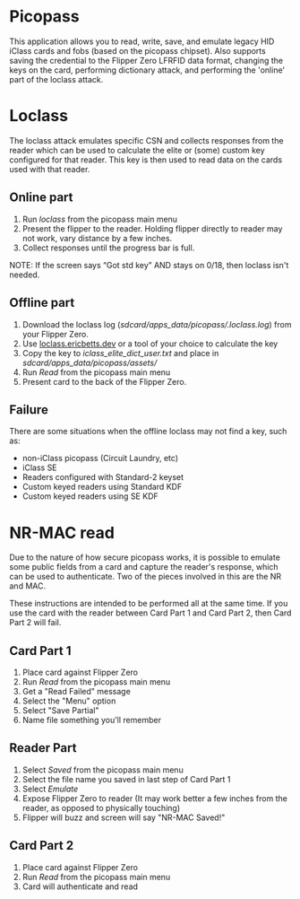 # Picopass


This application allows you to read, write, save, and emulate legacy HID iClass cards and fobs (based on the picopass chipset).  Also supports saving the credential to the Flipper Zero LFRFID data format, changing the keys on the card, performing dictionary attack, and performing the 'online' part of the loclass attack.

# Loclass

The loclass attack emulates specific CSN and collects responses from the reader which can be used to calculate the elite or (some) custom key configured for that reader.  This key is then used to read data on the cards used with that reader.

## Online part

1. Run _loclass_ from the picopass main menu
2. Present the flipper to the reader.  Holding flipper directly to reader may not work, vary distance by a few inches.
3. Collect responses until the progress bar is full.

NOTE: If the screen says “Got std key” AND stays on 0/18, then loclass isn't needed.

## Offline part

1. Download the loclass log (_sdcard/apps_data/picopass/.loclass.log_) from your Flipper Zero.
2. Use [loclass.ericbetts.dev](https://loclass.ericbetts.dev/) or a tool of your choice to calculate the key
3. Copy the key to _iclass_elite_dict_user.txt_ and place in _sdcard/apps_data/picopass/assets/_
4. Run _Read_ from the picopass main menu
5. Present card to the back of the Flipper Zero.

## Failure

There are some situations when the offline loclass may not find a key, such as:
 * non-iClass picopass (Circuit Laundry, etc)
 * iClass SE
 * Readers configured with Standard-2 keyset
 * Custom keyed readers using Standard KDF
 * Custom keyed readers using SE KDF

# NR-MAC read

Due to the nature of how secure picopass works, it is possible to emulate some public fields from a card and capture the reader's response, which can be used to authenticate.  Two of the pieces involved in this are the NR and MAC.

These instructions are intended to be performed all at the same time.  If you use the card with the reader between Card Part 1 and Card Part 2, then Card Part 2 will fail.

## Card Part 1

1. Place card against Flipper Zero
2. Run _Read_ from the picopass main menu
3. Get a "Read Failed" message
4. Select the "Menu" option
5. Select "Save Partial"
6. Name file something you'll remember

## Reader Part

1. Select _Saved_ from the picopass main menu
2. Select the file name you saved in last step of Card Part 1
3. Select _Emulate_
4. Expose Flipper Zero to reader (It may work better a few inches from the reader, as opposed to physically touching)
5. Flipper will buzz and screen will say "NR-MAC Saved!"

## Card Part 2

1. Place card against Flipper Zero
2. Run _Read_ from the picopass main menu
3. Card will authenticate and read

